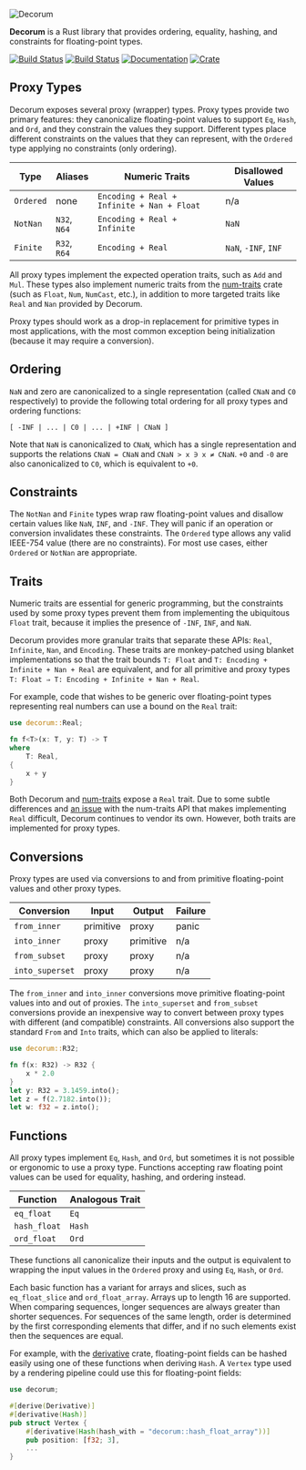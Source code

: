 ![Decorum](https://raw.githubusercontent.com/olson-sean-k/decorum/master/doc/decorum.png)

**Decorum** is a Rust library that provides ordering, equality, hashing, and
constraints for floating-point types.

[![Build Status](https://travis-ci.org/olson-sean-k/decorum.svg?branch=master)](https://travis-ci.org/olson-sean-k/decorum)
[![Build Status](https://ci.appveyor.com/api/projects/status/3630cscs05c6ux86?svg=true)](https://ci.appveyor.com/project/olson-sean-k/decorum)
[![Documentation](https://docs.rs/decorum/badge.svg)](https://docs.rs/decorum)
[![Crate](https://img.shields.io/crates/v/decorum.svg)](https://crates.io/crates/decorum)

## Proxy Types

Decorum exposes several proxy (wrapper) types. Proxy types provide two primary
features: they canonicalize floating-point values to support `Eq`, `Hash`, and
`Ord`, and they constrain the values they support. Different types place
different constraints on the values that they can represent, with the `Ordered`
type applying no constraints (only ordering).

| Type      | Aliases      | Numeric Traits                             | Disallowed Values    |
|-----------|--------------|--------------------------------------------|----------------------|
| `Ordered` | none         | `Encoding + Real + Infinite + Nan + Float` | n/a                  |
| `NotNan`  | `N32`, `N64` | `Encoding + Real + Infinite`               | `NaN`                |
| `Finite`  | `R32`, `R64` | `Encoding + Real`                          | `NaN`, `-INF`, `INF` |

All proxy types implement the expected operation traits, such as `Add` and
`Mul`. These types also implement numeric traits from the
[num-traits](https://crates.io/crate/num-traits) crate (such as `Float`, `Num`,
`NumCast`, etc.), in addition to more targeted traits like `Real` and `Nan`
provided by Decorum.

Proxy types should work as a drop-in replacement for primitive types in most
applications, with the most common exception being initialization (because it
may require a conversion).

## Ordering

`NaN` and zero are canonicalized to a single representation (called `CNaN` and
`C0` respectively) to provide the following total ordering for all proxy types
and ordering functions:

```
[ -INF | ... | C0 | ... | +INF | CNaN ]
```

Note that `NaN` is canonicalized to `CNaN`, which has a single representation
and supports the relations `CNaN = CNaN` and `CNaN > x ∋ x ≠ CNaN`. `+0` and
`-0` are also canonicalized to `C0`, which is equivalent to `+0`.

## Constraints

The `NotNan` and `Finite` types wrap raw floating-point values and disallow
certain values like `NaN`, `INF`, and `-INF`. They will panic if an operation
or conversion invalidates these constraints. The `Ordered` type allows any
valid IEEE-754 value (there are no constraints). For most use cases, either
`Ordered` or `NotNan` are appropriate.

## Traits

Numeric traits are essential for generic programming, but the constraints used
by some proxy types prevent them from implementing the ubiquitous `Float`
trait, because it implies the presence of `-INF`, `INF`, and `NaN`.

Decorum provides more granular traits that separate these APIs: `Real`,
`Infinite`, `Nan`, and `Encoding`. These traits are monkey-patched using
blanket implementations so that the trait bounds `T: Float` and `T: Encoding +
Infinite + Nan + Real` are equivalent, and for all primitive and proxy types `T: Float ⇒ T:
Encoding + Infinite + Nan + Real`.

For example, code that wishes to be generic over floating-point types
representing real numbers can use a bound on the `Real` trait:

```rust
use decorum::Real;

fn f<T>(x: T, y: T) -> T
where
    T: Real,
{
    x + y
}
```

Both Decorum and [num-traits](https://crates.io/crate/num-traits) expose a
`Real` trait. Due to some subtle differences and [an
issue](https://github.com/rust-num/num-traits/issues/49) with the num-traits API
that makes implementing `Real` difficult, Decorum continues to vendor its own.
However, both traits are implemented for proxy types.

## Conversions

Proxy types are used via conversions to and from primitive floating-point
values and other proxy types.

| Conversion      | Input     | Output    | Failure |
|-----------------|-----------|-----------|---------|
| `from_inner`    | primitive | proxy     | panic   |
| `into_inner`    | proxy     | primitive | n/a     |
| `from_subset`   | proxy     | proxy     | n/a     |
| `into_superset` | proxy     | proxy     | n/a     |

The `from_inner` and `into_inner` conversions move primitive floating-point
values into and out of proxies. The `into_superset` and `from_subset`
conversions provide an inexpensive way to convert between proxy types with
different (and compatible) constraints. All conversions also support the
standard `From` and `Into` traits, which can also be applied to literals:

```rust
use decorum::R32;

fn f(x: R32) -> R32 {
    x * 2.0
}
let y: R32 = 3.1459.into();
let z = f(2.7182.into());
let w: f32 = z.into();
```

## Functions

All proxy types implement `Eq`, `Hash`, and `Ord`, but sometimes it is not
possible or ergonomic to use a proxy type. Functions accepting raw floating
point values can be used for equality, hashing, and ordering instead.

| Function     | Analogous Trait  |
|--------------|------------------|
| `eq_float`   | `Eq`             |
| `hash_float` | `Hash`           |
| `ord_float`  | `Ord`            |

These functions all canonicalize their inputs and the output is equivalent to
wrapping the input values in the `Ordered` proxy and using `Eq`, `Hash`, or
`Ord`.

Each basic function has a variant for arrays and slices, such as
`eq_float_slice` and `ord_float_array`. Arrays up to length 16 are supported.
When comparing sequences, longer sequences are always greater than shorter
sequences. For sequences of the same length, order is determined by the first
corresponding elements that differ, and if no such elements exist then the
sequences are equal.

For example, with the [derivative](https://crates.io/crates/derivative) crate,
floating-point fields can be hashed easily using one of these functions when
deriving `Hash`. A `Vertex` type used by a rendering pipeline could use this
for floating-point fields:

```rust
use decorum;

#[derive(Derivative)]
#[derivative(Hash)]
pub struct Vertex {
    #[derivative(Hash(hash_with = "decorum::hash_float_array"))]
    pub position: [f32; 3],
    ...
}
```
